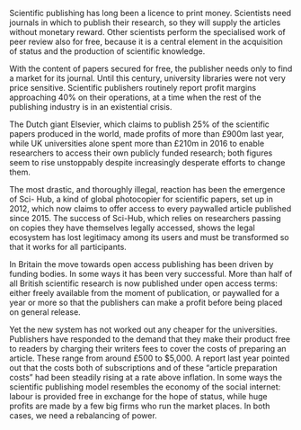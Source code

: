 Scientific publishing has long been a licence to print money. Scientists need journals in which to publish their research, so they will supply the articles without monetary reward. Other scientists perform the specialised work of peer review also for free, because it is a central element in the acquisition of status and the production of scientific knowledge. 

With the content of papers secured for free, the publisher needs only to find a market for its journal. Until this century, university libraries were not very price sensitive. Scientific publishers routinely report profit margins approaching 40% on their operations, at a time when the rest of the publishing industry is in an existential crisis. 

The Dutch giant Elsevier, which claims to publish 25% of the scientific papers produced in the world, made profits of more than £900m last year, while UK universities alone spent more than £210m in 2016 to enable researchers to access their own publicly funded research; both figures seem to rise unstoppably despite increasingly desperate efforts to change them. 

The most drastic, and thoroughly illegal, reaction has been the emergence of Sci- Hub, a kind of global photocopier for scientific papers, set up in 2012, which now claims to offer access to every paywalled article published since 2015. The success of Sci-Hub, which relies on researchers passing on copies they have themselves legally accessed, shows the legal ecosystem has lost legitimacy among its users and must be transformed so that it works for all participants. 

In Britain the move towards open access publishing has been driven by funding bodies. In some ways it has been very successful. More than half of all British scientific research is now published under open access terms: either freely available from the moment of publication, or paywalled for a year or more so that the publishers can make a profit before being placed on general release. 

Yet the new system has not worked out any cheaper for the universities. Publishers have responded to the demand that they make their product free to readers by charging their writers fees to cover the costs of preparing an article. These range from around £500 to $5,000. A report last year pointed out that the costs both of subscriptions and of these “article preparation costs” had been steadily rising at a rate above inflation. In some ways the scientific publishing model resembles the economy of the social internet: labour is provided free in exchange for the hope of status, while huge profits are made by a few big firms who run the market places. In both cases, we need a rebalancing of power.